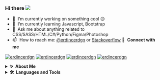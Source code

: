 ### Hi there <a href="https://twitter.com/erdincerdgn"><img src="https://media.giphy.com/media/hvRJCLFzcasrR4ia7z/giphy.gif" width="5%"></a>

- 🔭 &nbsp;I’m currently working on something cool :wink:
- 🌱 &nbsp;I’m currently learning Javascript, Bootstrap
- 💬 &nbsp;Ask me about anything related to CSS/SASS/HTML/C#/Python/Figma/Photoshop
- 📫 &nbsp;How to reach me: [@erdincerdgn](https://twitter.com/erdincerdgn) or <a rel="me" href="https://stackoverflow.com/users/19852926/erdincerdogan">Stackoverflow</a>
🔗 &nbsp;**Connect with me**
<p align="left">
<a href="https://dev.to/erdincerdgn" target="blank"><img align="center" src="https://cdn.jsdelivr.net/npm/simple-icons@3.0.1/icons/dev-dot-to.svg" alt="erdincerdgn" height="30" width="40" /></a>
<a href="https://twitter.com/erdincerdgn" target="blank"><img align="center" src="https://raw.githubusercontent.com/rahuldkjain/github-profile-readme-generator/master/src/images/icons/Social/twitter.svg" alt="erdincerdgn" height="30" width="40" /></a>
<a href="https://stackoverflow.com/users/19852926/erdincerdogan" target="blank"><img align="center" src="https://raw.githubusercontent.com/rahuldkjain/github-profile-readme-generator/master/src/images/icons/Social/stack-overflow.svg" alt="erdincerdgn" height="30" width="40" /></a>
<a href="https://instagram.com/erdinc61erdogan" target="blank"><img align="center" src="https://raw.githubusercontent.com/rahuldkjain/github-profile-readme-generator/master/src/images/icons/Social/instagram.svg" alt="erdincerdgn" height="30" width="40" /></a>

<details>
  <summary><b>✨&nbsp;&nbsp;About&nbsp;Me</b></summary>
  <br/>
I am a Self-Taught Web Developer with 2+ years of experience in developing websites.
</details> 

<details>
  <summary><b>🛠️&nbsp;&nbsp;Languages&nbsp;and&nbsp;Tools</b></summary>
  <br/>
  <p align="left"><a href="https://www.gnu.org/software/bash/" target="_blank"> <img src="https://www.vectorlogo.zone/logos/gnu_bash/gnu_bash-icon.svg" alt="bash" width="40" height="40"/> </a> <a href="https://getbootstrap.com" target="_blank"> <img src="https://raw.githubusercontent.com/devicons/devicon/master/icons/bootstrap/bootstrap-plain-wordmark.svg" alt="bootstrap" width="40" height="40"/> </a> <a href="https://www.w3schools.com/css/" target="_blank"> <img src="https://raw.githubusercontent.com/devicons/devicon/master/icons/css3/css3-original-wordmark.svg" alt="css3" width="40" height="40"/> </a> <a href="https://git-scm.com/" target="_blank"> <img src="https://www.vectorlogo.zone/logos/git-scm/git-scm-icon.svg" alt="git" width="40" height="40"/> </a> <a href="https://www.w3.org/html/" target="_blank"> <img src="https://raw.githubusercontent.com/devicons/devicon/master/icons/html5/html5-original-wordmark.svg" alt="html5" width="40" height="40"/> </a> <a href="https://developer.mozilla.org/en-US/docs/Web/JavaScript" target="_blank"> <img src="https://raw.githubusercontent.com/devicons/devicon/master/icons/javascript/javascript-original.svg" alt="javascript" width="40" height="40"/> </a> <a href="https://www.python.org" target="_blank"> <img src="https://raw.githubusercontent.com/devicons/devicon/master/icons/python/python-original.svg" alt="python" width="40" height="40"/> </a> <a href="https://sass-lang.com" target="_blank"> <img src="https://raw.githubusercontent.com/devicons/devicon/master/icons/sass/sass-original.svg" alt="sass" width="40" height="40"/> </a></p>

</details>
